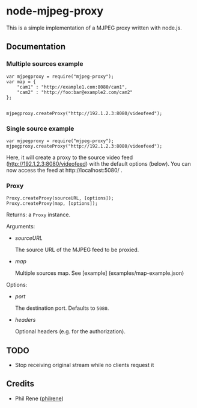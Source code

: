 node-mjpeg-proxy
================

This is a simple implementation of a MJPEG proxy written with node.js.

## Documentation

### Multiple sources example
	var mjpegproxy = require("mjpeg-proxy");
	var map = {
    	"cam1" : "http://example1.com:8080/cam1",
    	"cam2" : "http://foo:bar@example2.com/cam2"
    };


	mjpegproxy.createProxy("http://192.1.2.3:8080/videofeed");
	
### Single source example

    var mjpegproxy = require("mjpeg-proxy");
    mjpegproxy.createProxy("http://192.1.2.3:8080/videofeed");

Here, it will create a proxy to the source video feed (http://192.1.2.3:8080/videofeed) with the default options (below). You can now access the feed at http://localhost:5080/ .

### Proxy

    Proxy.createProxy(sourceURL, [options]);
    Proxy.createProxy(map, [options]);

Returns: a `Proxy` instance.

Arguments:

- *sourceURL*

  The source URL of the MJPEG feed to be proxied.

- *map* 
  
  Multiple sources map. See [example] (examples/map-example.json)


Options:

- *port*

  The destination port. Defaults to `5080`.

- *headers*

  Optional headers (e.g. for the authorization).

## TODO

- Stop receiving original stream while no clients request it

## Credits

- Phil Rene ([philrene](http://github.com/philrene))
